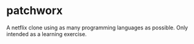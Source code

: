 # patchworx
A netflix clone using as many programming languages as possible. Only intended as a learning exercise.
